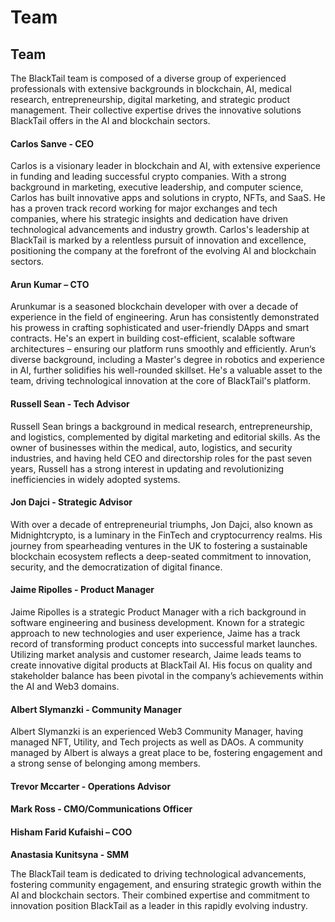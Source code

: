 # Team

## Team

The BlackTail team is composed of a diverse group of experienced professionals with extensive backgrounds in blockchain, AI, medical research, entrepreneurship, digital marketing, and strategic product management. Their collective expertise drives the innovative solutions BlackTail offers in the AI and blockchain sectors.

&#x20;

#### Carlos Sanve - CEO <a href="#id-2fk6b3p" id="id-2fk6b3p"></a>

Carlos is a visionary leader in blockchain and AI, with extensive experience in funding and leading successful crypto companies. With a strong background in marketing, executive leadership, and computer science, Carlos has built innovative apps and solutions in crypto, NFTs, and SaaS. He has a proven track record working for major exchanges and tech companies, where his strategic insights and dedication have driven technological advancements and industry growth. Carlos's leadership at BlackTail is marked by a relentless pursuit of innovation and excellence, positioning the company at the forefront of the evolving AI and blockchain sectors.

&#x20;

#### Arun Kumar – CTO <a href="#upglbi" id="upglbi"></a>

Arunkumar is a seasoned blockchain developer with over a decade of experience in the field of engineering. Arun has consistently demonstrated his prowess in crafting sophisticated and user-friendly DApps and smart contracts. He's an expert in building cost-efficient, scalable software architectures – ensuring our platform runs smoothly and efficiently. Arun‘s diverse background, including a Master's degree in robotics and experience in AI, further solidifies his well-rounded skillset. He's a valuable asset to the team, driving technological innovation at the core of BlackTail's platform.

&#x20;

#### Russell Sean - Tech Advisor <a href="#id-3ep43zb" id="id-3ep43zb"></a>

Russell Sean brings a background in medical research, entrepreneurship, and logistics, complemented by digital marketing and editorial skills. As the owner of businesses within the medical, auto, logistics, and security industries, and having held CEO and directorship roles for the past seven years, Russell has a strong interest in updating and revolutionizing inefficiencies in widely adopted systems.

&#x20;

#### Jon Dajci - Strategic Advisor <a href="#id-1tuee74" id="id-1tuee74"></a>

With over a decade of entrepreneurial triumphs, Jon Dajci, also known as Midnightcrypto, is a luminary in the FinTech and cryptocurrency realms. His journey from spearheading ventures in the UK to fostering a sustainable blockchain ecosystem reflects a deep-seated commitment to innovation, security, and the democratization of digital finance.

&#x20;

#### Jaime Ripolles - Product Manager <a href="#id-4du1wux" id="id-4du1wux"></a>

Jaime Ripolles is a strategic Product Manager with a rich background in software engineering and business development. Known for a strategic approach to new technologies and user experience, Jaime has a track record of transforming product concepts into successful market launches. Utilizing market analysis and customer research, Jaime leads teams to create innovative digital products at BlackTail AI. His focus on quality and stakeholder balance has been pivotal in the company’s achievements within the AI and Web3 domains.



#### Albert Slymanzki - Community Manager <a href="#id-184mhaj" id="id-184mhaj"></a>

Albert Slymanzki is an experienced Web3 Community Manager, having managed NFT, Utility, and Tech projects as well as DAOs. A community managed by Albert is always a great place to be, fostering engagement and a strong sense of belonging among members.

&#x20;

#### Trevor Mccarter - Operations Advisor <a href="#id-2szc72q" id="id-2szc72q"></a>



#### Mark Ross - CMO/Communications Officer <a href="#id-3s49zyc" id="id-3s49zyc"></a>



#### Hisham Farid Kufaishi – COO <a href="#id-279ka65" id="id-279ka65"></a>



**Anastasia Kunitsyna - SMM**

&#x20;

The BlackTail team is dedicated to driving technological advancements, fostering community engagement, and ensuring strategic growth within the AI and blockchain sectors. Their combined expertise and commitment to innovation position BlackTail as a leader in this rapidly evolving industry.
